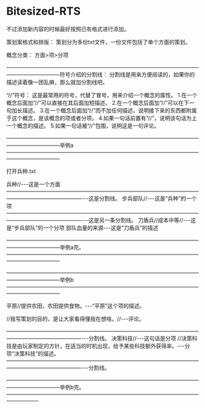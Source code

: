 # Bitesized-RTS
不过添加新内容的时候最好按照已有格式进行添加。

策划案格式和排版：
策划分为多份txt文件，一份文件包括了单个方面的策划。

概念分类：
方面>项>分项

——————————————————————————————————————————————符号介绍的分割线：
分割线是用来方便阅读的，如果你的描述读着像一团乱麻，那么就加分割线吧。

“//”符号：
这是最常用的符号，代替了冒号，用来介绍一个概念的属性。
1.在一个概念后面加“//”可以直接在其后面加短描述。
2.在一个概念后面加“//”可以在下一句加长描述。
3.在一个概念后面加“//”而不加任何描述，说明接下来的东西都附属于这个概念，是该概念的项或者分项。
4.如果一句话前置有“//”，说明该句话为上一个概念的描述。
5.如果一句话被“//”包围，说明这是一句评论。

——————————————————————————————————————————————举例a——————————————————————————————————————————————

打开兵种.txt

兵种//---这是一个方面
——————————————————————————————————————————————————---这是分割线。
步兵部队//---这是“兵种”的一个项
——————————————————————————————————————————————————---这是另一条分割线。
刀盾兵//成本中等//---这是“步兵部队”的一个分项
部队血量的来源---这是“刀盾兵”的描述

——————————————————————————————————————————————举例a完。——————————————————————————————————————————————



——————————————————————————————————————————————举例b——————————————————————————————————————————————

平原//提供农田，农田提供食物。---“平原”这个项的描述。

//我写策划的目的，是让大家看得懂我在想啥。//---评论。

——————————————————————————————————————————————————---分割线。
决策科技//---这句话是分项
//决策科技是由玩家制定的方针，在适当的时机出现，给予某些科技额外获得率。---分项“决策科技”的描述。
——————————————————————————————————————————————————---分割线。

——————————————————————————————————————————————举例b完。——————————————————————————————————————————
